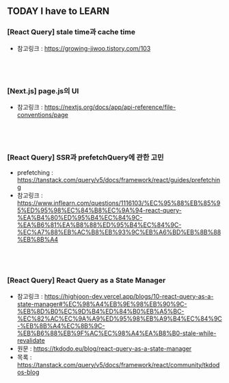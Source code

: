 ## TODAY I have to LEARN

### [React Query] stale time과 cache time

- 참고링크 : https://growing-jiwoo.tistory.com/103

## <br />

### [Next.js] page.js의 UI

- 참고링크 : https://nextjs.org/docs/app/api-reference/file-conventions/page

## <br />

### [React Query] SSR과 prefetchQuery에 관한 고민

- prefetching : https://tanstack.com/query/v5/docs/framework/react/guides/prefetching
- 참고링크 : https://www.inflearn.com/questions/1116103/%EC%95%88%EB%85%95%ED%95%98%EC%84%B8%EC%9A%94-react-query-%EA%B4%80%ED%95%B4%EC%84%9C-%EA%B6%81%EA%B8%88%ED%95%B4%EC%84%9C-%EC%A7%88%EB%AC%B8%EB%93%9C%EB%A6%BD%EB%8B%88%EB%8B%A4

## <br />

### [React Query] React Query as a State Manager

- 참고링크 : https://highjoon-dev.vercel.app/blogs/10-react-query-as-a-state-manager#%EC%98%A4%EB%9E%98%EB%90%9C-%EB%8D%B0%EC%9D%B4%ED%84%B0%EB%A5%BC-%EC%82%AC%EC%9A%A9%ED%95%98%EB%A9%B4%EC%84%9C-%EB%8B%A4%EC%8B%9C-%EB%B6%88%EB%9F%AC%EC%98%A4%EA%B8%B0-stale-while-revalidate
- 원문 : https://tkdodo.eu/blog/react-query-as-a-state-manager
- 목록 : https://tanstack.com/query/v5/docs/framework/react/community/tkdodos-blog
